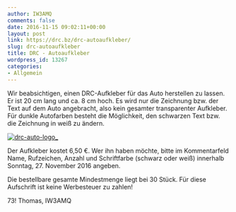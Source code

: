```yaml
---
author: IW3AMQ
comments: false
date: 2016-11-15 09:02:11+00:00
layout: post
link: https://drc.bz/drc-autoaufkleber/
slug: drc-autoaufkleber
title: DRC - Autoaufkleber
wordpress_id: 13267
categories:
- Allgemein
---
```


Wir beabsichtigen, einen DRC-Aufkleber für das Auto herstellen zu lassen. Er ist 20 cm lang und ca. 8 cm hoch. Es wird nur die Zeichnung bzw. der Text auf dem Auto angebracht, also kein gesamter transparenter Aufkleber. Für dunkle Autofarben besteht die Möglichkeit, den schwarzen Text bzw. die Zeichnung in weiß zu ändern.

[![drc-auto-logo_](https://drc.bz/wp-content/uploads/2016/11/DRC-Auto-Logo_-300x143.jpg)](https://drc.bz/wp-content/uploads/2016/11/DRC-Auto-Logo_.jpg)

Der Aufkleber kostet 6,50 €. Wer ihn haben möchte, bitte im Kommentarfeld Name, Rufzeichen, Anzahl und Schriftfarbe (schwarz oder weiß) innerhalb Sonntag, 27. November 2016 angeben.

Die bestellbare gesamte Mindestmenge liegt bei 30 Stück. Für diese Aufschrift ist keine Werbesteuer zu zahlen!

73! Thomas, IW3AMQ

